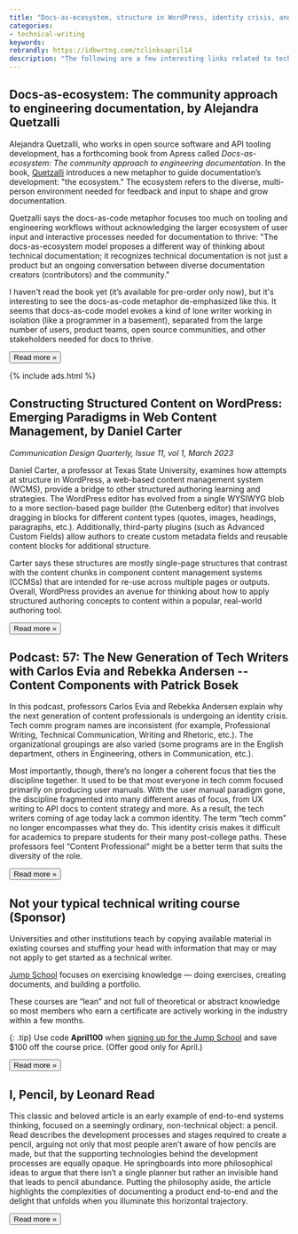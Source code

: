 ```yaml
---
title: "Docs-as-ecosystem, structure in WordPress, identity crisis, and pencils (April 14, 2023)"
categories:
- technical-writing
keywords:
rebrandly: https://idbwrtng.com/tclinksapril14
description: "The following are a few interesting links related to tech comm I've been reading this week."
---
```


## Docs-as-ecosystem: The community approach to engineering documentation, by Alejandra Quetzalli

Alejandra Quetzalli, who works in open source software and API tooling development, has a forthcoming book from Apress called _Docs-as-ecosystem: The community approach to engineering documentation_. In the book, [Quetzalli](https://www.linkedin.com/in/alejandra-quetzalli/) introduces a new metaphor to guide documentation’s development: "the ecosystem." The ecosystem refers to the diverse, multi-person environment needed for feedback and input to shape and grow documentation. 

Quetzalli says the docs-as-code metaphor focuses too much on tooling and engineering workflows without acknowledging the larger ecosystem of user input and interactive processes needed for documentation to thrive: "The docs-as-ecosystem model proposes a different way of thinking about technical documentation; it recognizes technical documentation is not just a product but an ongoing conversation between diverse documentation creators (contributors) and the community."

I haven't read the book yet (it’s available for pre-order only now), but it's interesting to see the docs-as-code metaphor de-emphasized like this. It seems that docs-as-code model evokes a kind of lone writer working in isolation (like a programmer in a basement), separated from the large number of users, product teams, open source communities, and other stakeholders needed for docs to thrive. 

<a href="https://docsasecosystem.com/"><button type="button" class="btn btn-info">Read more &raquo;</button></a>

{% include ads.html %}

## Constructing Structured Content on WordPress: Emerging Paradigms in Web Content Management, by Daniel Carter

*Communication Design Quarterly, Issue 11, vol 1, March 2023*

Daniel Carter, a professor at Texas State University, examines how attempts at structure in WordPress, a web-based content management system (WCMS), provide a bridge to other structured authoring learning and strategies. The WordPress editor has evolved from a single WYSIWYG blob to a more section-based page builder (the Gutenberg editor) that involves dragging in blocks for different content types (quotes, images, headings, paragraphs, etc.). Additionally, third-party plugins (such as Advanced Custom Fields) allow authors to create custom metadata fields and reusable content blocks for additional structure. 

Carter says these structures are mostly single-page structures that contrast with the content chunks in component content management systems (CCMSs) that are intended for re-use across multiple pages or outputs. Overall, WordPress provides an avenue for thinking about how to apply structured authoring concepts to content within a popular, real-world authoring tool.

<a href="https://cdq.sigdoc.org/wp-content/uploads/2023/02/CDQ_11.1_FullIssue.pdf"><button type="button" class="btn btn-info">Read more &raquo;</button></a>

## Podcast: 57: The New Generation of Tech Writers with Carlos Evia and Rebekka Andersen -- Content Components with Patrick Bosek 

In this podcast, professors Carlos Evia and Rebekka Andersen explain why the next generation of content professionals is undergoing an identity crisis. Tech comm program names are inconsistent (for example, Professional Writing, Technical Communication, Writing and Rhetoric, etc.). The organizational groupings are also varied (some programs are in the English department, others in Engineering, others in Communication, etc.). 

Most importantly, though, there’s no longer a coherent focus that ties the discipline together. It used to be that most everyone in tech comm focused primarily on producing user manuals. With the user manual paradigm gone, the discipline fragmented into many different areas of focus, from UX writing to API docs to content strategy and more. As a result, the tech writers coming of age today lack a common identity. The term “tech comm” no longer encompasses what they do. This identity crisis makes it difficult for academics to prepare students for their many post-college paths. These professors feel “Content Professional” might be a better term that suits the diversity of the role.

<a href="https://podcasts.apple.com/us/podcast/57-the-new-generation-of-tech-writers-with/id1549022357?i=1000605183885"><button type="button" class="btn btn-info">Read more &raquo;</button></a>

## Not your typical technical writing course (Sponsor)

Universities and other institutions teach by copying available material in existing courses and stuffing your head with information that may or may not apply to get started as a technical writer.

[Jump School](https://idbwrtng.com/becometechnicalwriter2) focuses on exercising knowledge &mdash; doing exercises, creating documents, and building a portfolio. 

These courses are “lean” and not full of theoretical or abstract knowledge so most members who earn a certificate are actively working in the industry within a few months.

{: .tip}
Use code **April100** when [signing up for the Jump School](https://idbwrtng.com/becometechnicalwriter3) and save $100 off the course price. (Offer good only for April.)

<a href="https://idbwrtng.com/becometechnicalwriter3"><button type="button" class="btn btn-info">Read more &raquo;</button></a>

## I, Pencil, by Leonard Read

This classic and beloved article is an early example of end-to-end systems thinking, focused on a seemingly ordinary, non-technical object: a pencil. Read describes the development processes and stages required to create a pencil, arguing not only that most people aren’t aware of how pencils are made, but that the supporting technologies behind the development processes are equally opaque. He springboards into more philosophical ideas to argue that there isn’t a single planner but rather an invisible hand that leads to pencil abundance. Putting the philosophy aside, the article highlights the complexities of documenting a product end-to-end and the delight that unfolds when you illuminate this horizontal trajectory.

<a href="https://fee.org/resources/i-pencil/"><button type="button" class="btn btn-info">Read more &raquo;</button></a>